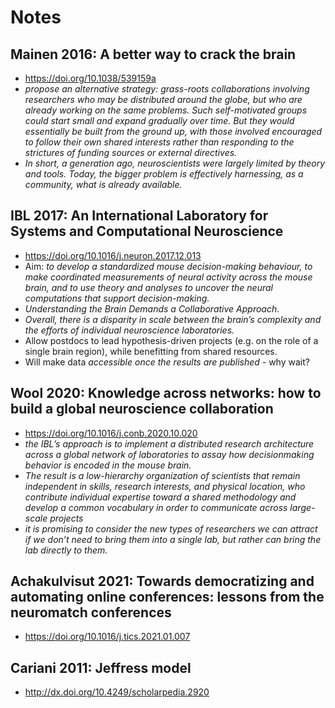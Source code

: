 # Notes 

## Mainen 2016: A better way to crack the brain 
* https://doi.org/10.1038/539159a
* *propose an alternative strategy: grass-roots collaborations involving researchers who may be distributed around the globe, but who are already working on the same problems. Such self-motivated
groups could start small and expand gradually over time. But they would essentially be built from the ground up, with those involved encouraged to follow their own shared interests rather than responding to the strictures of funding sources or external directives.*
* *In short, a generation ago, neuroscientists were largely limited by theory and tools. Today, the bigger problem is effectively harnessing, as a community, what is already available.* 

## IBL 2017: An International Laboratory for Systems and Computational Neuroscience 
* https://doi.org/10.1016/j.neuron.2017.12.013 
* Aim: *to develop a standardized mouse decision-making behaviour, to make coordinated measurements of neural activity across the mouse brain, and to use theory and analyses to uncover the neural computations that support decision-making.* 
* *Understanding the Brain Demands a Collaborative Approach*. 
* *Overall, there is a disparity in scale between the brain’s complexity and the efforts of individual neuroscience laboratories.*
* Allow postdocs to lead hypothesis-driven projects (e.g. on the role of a single brain region), while benefitting from shared resources. 
* Will make data *accessible once the results are published* - why wait? 

## Wool 2020: Knowledge across networks: how to build a global neuroscience collaboration 
* https://doi.org/10.1016/j.conb.2020.10.020 
* *the IBL’s approach is to implement a distributed research architecture across a
global network of laboratories to assay how decisionmaking behavior is encoded in the mouse brain.*
* *The result is a low-hierarchy organization of scientists that remain independent in skills, research interests, and physical location, who contribute individual expertise toward a shared methodology and develop a common vocabulary in order to communicate across large-scale projects* 
* *it is promising to consider the new types of researchers we can attract if we don’t need to bring them into a single lab, but rather can bring the lab directly to them.*

## Achakulvisut 2021: Towards democratizing and automating online conferences: lessons from the neuromatch conferences
* https://doi.org/10.1016/j.tics.2021.01.007    

## Cariani 2011: Jeffress model
* http://dx.doi.org/10.4249/scholarpedia.2920 
